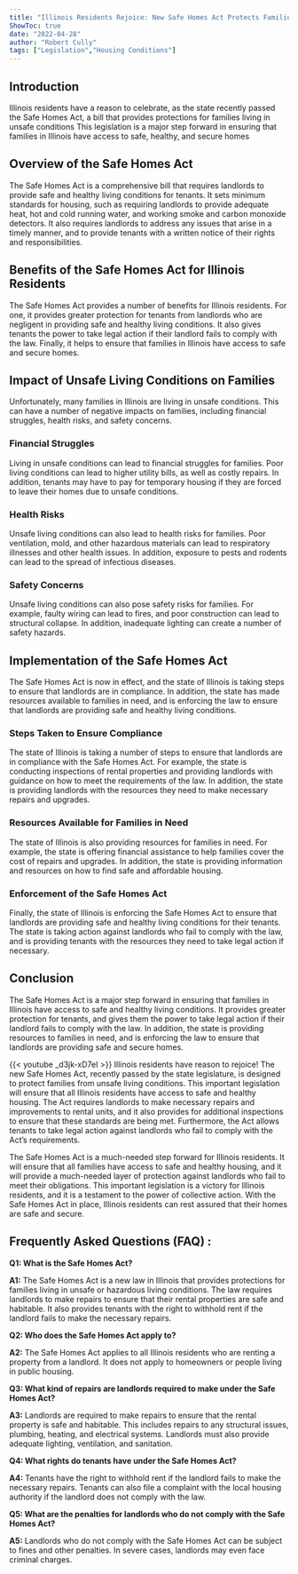 ```yaml
---
title: "Illinois Residents Rejoice: New Safe Homes Act Protects Families From Unsafe Living Conditions!"
ShowToc: true 
date: "2022-04-28"
author: "Robert Cully" 
tags: ["Legislation","Housing Conditions"]
---
```

## Introduction

Illinois residents have a reason to celebrate, as the state recently passed the Safe Homes Act, a bill that provides protections for families living in unsafe conditions This legislation is a major step forward in ensuring that families in Illinois have access to safe, healthy, and secure homes

## Overview of the Safe Homes Act

The Safe Homes Act is a comprehensive bill that requires landlords to provide safe and healthy living conditions for tenants. It sets minimum standards for housing, such as requiring landlords to provide adequate heat, hot and cold running water, and working smoke and carbon monoxide detectors. It also requires landlords to address any issues that arise in a timely manner, and to provide tenants with a written notice of their rights and responsibilities.

## Benefits of the Safe Homes Act for Illinois Residents

The Safe Homes Act provides a number of benefits for Illinois residents. For one, it provides greater protection for tenants from landlords who are negligent in providing safe and healthy living conditions. It also gives tenants the power to take legal action if their landlord fails to comply with the law. Finally, it helps to ensure that families in Illinois have access to safe and secure homes.

## Impact of Unsafe Living Conditions on Families

Unfortunately, many families in Illinois are living in unsafe conditions. This can have a number of negative impacts on families, including financial struggles, health risks, and safety concerns.

### Financial Struggles

Living in unsafe conditions can lead to financial struggles for families. Poor living conditions can lead to higher utility bills, as well as costly repairs. In addition, tenants may have to pay for temporary housing if they are forced to leave their homes due to unsafe conditions.

### Health Risks

Unsafe living conditions can also lead to health risks for families. Poor ventilation, mold, and other hazardous materials can lead to respiratory illnesses and other health issues. In addition, exposure to pests and rodents can lead to the spread of infectious diseases.

### Safety Concerns

Unsafe living conditions can also pose safety risks for families. For example, faulty wiring can lead to fires, and poor construction can lead to structural collapse. In addition, inadequate lighting can create a number of safety hazards.

## Implementation of the Safe Homes Act

The Safe Homes Act is now in effect, and the state of Illinois is taking steps to ensure that landlords are in compliance. In addition, the state has made resources available to families in need, and is enforcing the law to ensure that landlords are providing safe and healthy living conditions.

### Steps Taken to Ensure Compliance

The state of Illinois is taking a number of steps to ensure that landlords are in compliance with the Safe Homes Act. For example, the state is conducting inspections of rental properties and providing landlords with guidance on how to meet the requirements of the law. In addition, the state is providing landlords with the resources they need to make necessary repairs and upgrades.

### Resources Available for Families in Need

The state of Illinois is also providing resources for families in need. For example, the state is offering financial assistance to help families cover the cost of repairs and upgrades. In addition, the state is providing information and resources on how to find safe and affordable housing.

### Enforcement of the Safe Homes Act

Finally, the state of Illinois is enforcing the Safe Homes Act to ensure that landlords are providing safe and healthy living conditions for their tenants. The state is taking action against landlords who fail to comply with the law, and is providing tenants with the resources they need to take legal action if necessary.

## Conclusion

The Safe Homes Act is a major step forward in ensuring that families in Illinois have access to safe and healthy living conditions. It provides greater protection for tenants, and gives them the power to take legal action if their landlord fails to comply with the law. In addition, the state is providing resources to families in need, and is enforcing the law to ensure that landlords are providing safe and secure homes.

{{< youtube _d3jk-xD7eI >}} 
Illinois residents have reason to rejoice! The new Safe Homes Act, recently passed by the state legislature, is designed to protect families from unsafe living conditions. This important legislation will ensure that all Illinois residents have access to safe and healthy housing. The Act requires landlords to make necessary repairs and improvements to rental units, and it also provides for additional inspections to ensure that these standards are being met. Furthermore, the Act allows tenants to take legal action against landlords who fail to comply with the Act’s requirements. 

The Safe Homes Act is a much-needed step forward for Illinois residents. It will ensure that all families have access to safe and healthy housing, and it will provide a much-needed layer of protection against landlords who fail to meet their obligations. This important legislation is a victory for Illinois residents, and it is a testament to the power of collective action. With the Safe Homes Act in place, Illinois residents can rest assured that their homes are safe and secure.

## Frequently Asked Questions (FAQ) :
**Q1: What is the Safe Homes Act?**

**A1:** The Safe Homes Act is a new law in Illinois that provides protections for families living in unsafe or hazardous living conditions. The law requires landlords to make repairs to ensure that their rental properties are safe and habitable. It also provides tenants with the right to withhold rent if the landlord fails to make the necessary repairs.

**Q2: Who does the Safe Homes Act apply to?**

**A2:** The Safe Homes Act applies to all Illinois residents who are renting a property from a landlord. It does not apply to homeowners or people living in public housing.

**Q3: What kind of repairs are landlords required to make under the Safe Homes Act?**

**A3:** Landlords are required to make repairs to ensure that the rental property is safe and habitable. This includes repairs to any structural issues, plumbing, heating, and electrical systems. Landlords must also provide adequate lighting, ventilation, and sanitation.

**Q4: What rights do tenants have under the Safe Homes Act?**

**A4:** Tenants have the right to withhold rent if the landlord fails to make the necessary repairs. Tenants can also file a complaint with the local housing authority if the landlord does not comply with the law.

**Q5: What are the penalties for landlords who do not comply with the Safe Homes Act?**

**A5:** Landlords who do not comply with the Safe Homes Act can be subject to fines and other penalties. In severe cases, landlords may even face criminal charges.



